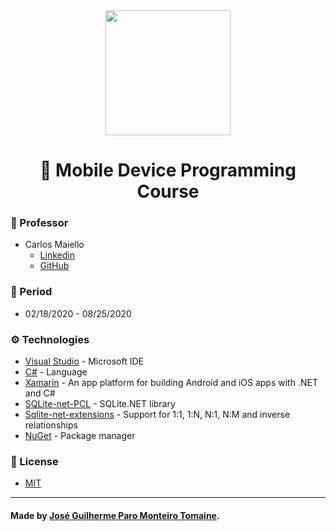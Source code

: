 <div align="center">
    <img src="https://pbs.twimg.com/profile_images/1076179654321586176/5Dy0g8kH_400x400.jpg" height="200">
</div>

<h1 align="center">
    📱 Mobile Device Programming Course
</h1>

### 👨 Professor

- Carlos Maiello
  - [Linkedin](https://www.linkedin.com/in/carlos-maiello-b2844822/)
  - [GitHub](https://github.com/carlosmaiello)

### 📆 Period

- 02/18/2020 - 08/25/2020

### ⚙ Technologies

- [Visual Studio](https://visualstudio.microsoft.com/pt-br/) - Microsoft IDE
- [C#](https://docs.microsoft.com/pt-br/dotnet/csharp/) - Language
- [Xamarin](https://dotnet.microsoft.com/apps/xamarin) - An app platform for building Android and iOS apps with .NET and C#
- [SQLite-net-PCL](https://docs.microsoft.com/pt-br/xamarin/android/data-cloud/data-access/using-sqlite-orm) - SQLite.NET library
- [Sqlite-net-extensions](https://bitbucket.org/twincoders/sqlite-net-extensions/src/master/) - Support for 1:1, 1:N, N:1, N:M and inverse relationships
- [NuGet](https://www.nuget.org/) - Package manager

### 📗 License

- [MIT](LICENSE)

---

#### Made by [José Guilherme Paro Monteiro Tomaine](https://www.linkedin.com/in/jos%C3%A9-guilherme-paro-monteiro-tomaine/).
